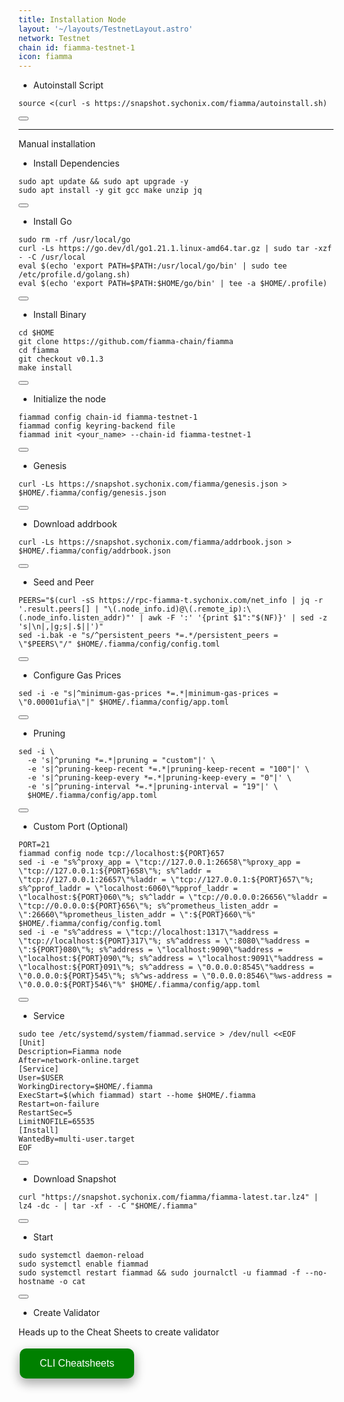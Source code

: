 ```yaml
---
title: Installation Node
layout: '~/layouts/TestnetLayout.astro'
network: Testnet
chain id: fiamma-testnet-1
icon: fiamma
---
```


- Autoinstall Script
<div class="code-block-wrapper">
  <pre><code>source &lt;(curl -s https://snapshot.sychonix.com/fiamma/autoinstall.sh)</code></pre>
  <button class="copy-btn"><i class="fas fa-copy"></i></button>
</div>

------

Manual installation
- Install Dependencies
<div class="code-block-wrapper">
  <pre><code>sudo apt update && sudo apt upgrade -y 
sudo apt install -y git gcc make unzip jq</code></pre>
  <button class="copy-btn"><i class="fas fa-copy"></i></button>
</div>

- Install Go
<div class="code-block-wrapper">
  <pre><code>sudo rm -rf /usr/local/go
curl -Ls https://go.dev/dl/go1.21.1.linux-amd64.tar.gz | sudo tar -xzf - -C /usr/local
eval $(echo 'export PATH=$PATH:/usr/local/go/bin' | sudo tee /etc/profile.d/golang.sh)
eval $(echo 'export PATH=$PATH:$HOME/go/bin' | tee -a $HOME/.profile)</code></pre>
  <button class="copy-btn"><i class="fas fa-copy"></i></button>
</div>

- Install Binary
<div class="code-block-wrapper">
  <pre><code>cd $HOME
git clone https://github.com/fiamma-chain/fiamma
cd fiamma
git checkout v0.1.3
make install</code></pre>
  <button class="copy-btn"><i class="fas fa-copy"></i></button>
</div>

- Initialize the node
<div class="code-block-wrapper">
  <pre><code>fiammad config chain-id fiamma-testnet-1
fiammad config keyring-backend file
fiammad init &lt;your_name&gt; --chain-id fiamma-testnet-1</code></pre>
  <button class="copy-btn"><i class="fas fa-copy"></i></button>
</div>

- Genesis
<div class="code-block-wrapper">
  <pre><code>curl -Ls https://snapshot.sychonix.com/fiamma/genesis.json > $HOME/.fiamma/config/genesis.json</code></pre>
  <button class="copy-btn"><i class="fas fa-copy"></i></button>
</div>

- Download addrbook
<div class="code-block-wrapper">
  <pre><code>curl -Ls https://snapshot.sychonix.com/fiamma/addrbook.json > $HOME/.fiamma/config/addrbook.json</code></pre>
  <button class="copy-btn"><i class="fas fa-copy"></i></button>
</div>

- Seed and Peer
<div class="code-block-wrapper">
  <pre><code>PEERS="$(curl -sS https://rpc-fiamma-t.sychonix.com/net_info | jq -r '.result.peers[] | "\(.node_info.id)@\(.remote_ip):\(.node_info.listen_addr)"' | awk -F ':' '{print $1":"$(NF)}' | sed -z 's|\n|,|g;s|.$||')"
sed -i.bak -e "s/^persistent_peers *=.*/persistent_peers = \"$PEERS\"/" $HOME/.fiamma/config/config.toml</code></pre>
  <button class="copy-btn"><i class="fas fa-copy"></i></button>
</div>

- Configure Gas Prices
<div class="code-block-wrapper">
  <pre><code>sed -i -e "s|^minimum-gas-prices *=.*|minimum-gas-prices = \"0.00001ufia\"|" $HOME/.fiamma/config/app.toml</code></pre>
  <button class="copy-btn"><i class="fas fa-copy"></i></button>
</div>

- Pruning
<div class="code-block-wrapper">
  <pre><code>sed -i \
  -e 's|^pruning *=.*|pruning = "custom"|' \
  -e 's|^pruning-keep-recent *=.*|pruning-keep-recent = "100"|' \
  -e 's|^pruning-keep-every *=.*|pruning-keep-every = "0"|' \
  -e 's|^pruning-interval *=.*|pruning-interval = "19"|' \
  $HOME/.fiamma/config/app.toml</code></pre>
  <button class="copy-btn"><i class="fas fa-copy"></i></button>
</div>

- Custom Port (Optional)
<div class="code-block-wrapper">
  <pre><code>PORT=21
fiammad config node tcp://localhost:${PORT}657
sed -i -e "s%^proxy_app = \"tcp://127.0.0.1:26658\"%proxy_app = \"tcp://127.0.0.1:${PORT}658\"%; s%^laddr = \"tcp://127.0.0.1:26657\"%laddr = \"tcp://127.0.0.1:${PORT}657\"%; s%^pprof_laddr = \"localhost:6060\"%pprof_laddr = \"localhost:${PORT}060\"%; s%^laddr = \"tcp://0.0.0.0:26656\"%laddr = \"tcp://0.0.0.0:${PORT}656\"%; s%^prometheus_listen_addr = \":26660\"%prometheus_listen_addr = \":${PORT}660\"%" $HOME/.fiamma/config/config.toml
sed -i -e "s%^address = \"tcp://localhost:1317\"%address = \"tcp://localhost:${PORT}317\"%; s%^address = \":8080\"%address = \":${PORT}080\"%; s%^address = \"localhost:9090\"%address = \"localhost:${PORT}090\"%; s%^address = \"localhost:9091\"%address = \"localhost:${PORT}091\"%; s%^address = \"0.0.0.0:8545\"%address = \"0.0.0.0:${PORT}545\"%; s%^ws-address = \"0.0.0.0:8546\"%ws-address = \"0.0.0.0:${PORT}546\"%" $HOME/.fiamma/config/app.toml</code></pre>
  <button class="copy-btn"><i class="fas fa-copy"></i></button>
</div>

- Service
<div class="code-block-wrapper">
  <pre><code>sudo tee /etc/systemd/system/fiammad.service > /dev/null &lt;&lt;EOF
[Unit]
Description=Fiamma node
After=network-online.target
[Service]
User=$USER
WorkingDirectory=$HOME/.fiamma
ExecStart=$(which fiammad) start --home $HOME/.fiamma
Restart=on-failure
RestartSec=5
LimitNOFILE=65535
[Install]
WantedBy=multi-user.target
EOF</code></pre>
  <button class="copy-btn"><i class="fas fa-copy"></i></button>
</div>

- Download Snapshot
<div class="code-block-wrapper">
  <pre><code>curl "https://snapshot.sychonix.com/fiamma/fiamma-latest.tar.lz4" | lz4 -dc - | tar -xf - -C "$HOME/.fiamma"</code></pre>
  <button class="copy-btn"><i class="fas fa-copy"></i></button>
</div>

- Start
<div class="code-block-wrapper">
  <pre><code>sudo systemctl daemon-reload
sudo systemctl enable fiammad
sudo systemctl restart fiammad && sudo journalctl -u fiammad -f --no-hostname -o cat</code></pre>
  <button class="copy-btn"><i class="fas fa-copy"></i></button>
</div>

- Create Validator

Heads up to the Cheat Sheets to create validator

<a href="https://sychonix.com/testnet/fiamma/cheat" >
  <button style="background-color: green; border: none; color: white; padding: 15px 32px; text-align: center; text-decoration: none; display: inline-block; font-size: 16px; margin: 4px 2px; cursor: pointer; border-radius: 10px; box-shadow: 0 8px 16px 0 rgba(0,0,0,0.2), 0 6px 20px 0 rgba(0,0,0,0.19);" onmouseover="this.style.boxShadow='0 0 0 4px rgba(0,255,0,0.5)'" onmouseout="this.style.boxShadow='0 8px 16px 0 rgba(0,0,0,0.2), 0 6px 20px 0 rgba(0,0,0,0.19)'">CLI Cheatsheets</button>
</a>
